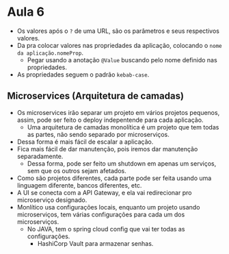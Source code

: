 # Aula 6

* Os valores após o `?` de uma URL, são os parâmetros e seus respectivos valores.
* Da pra colocar valores nas propriedades da aplicação, colocando o `nome da aplicação.nomeProp`.
  * Pegar usando a anotação `@Value` buscando pelo nome definido nas propriedades.  
* As propriedades seguem o padrão `kebab-case`.

## Microservices (Arquitetura de camadas)
* Os microservices irão separar um projeto em vários projetos pequenos, assim, pode ser feito o deploy indepentende para cada aplicação.
  * Uma arquitetura de camadas monolítica é um projeto que tem todas as partes, não sendo separado por microserviços.
* Dessa forma é mais fácil de escalar a aplicação.
* Fica mais fácil de dar manutenção, pois iremos dar manutenção separadamente.
  * Dessa forma, pode ser feito um shutdown em apenas um serviços, sem que os outros sejam afetados.
* Como são projetos diferentes, cada parte pode ser feita usando uma linguagem diferente, bancos diferentes, etc.
* A UI se conecta com a API Gateway, e ela vai redirecionar pro microserviço designado.
* Monlítico usa configurações locais, enquanto um projeto usando microserviços, tem várias configurações para cada um dos microserviços.
  * No JAVA, tem o spring cloud config que vai ter todas as configurações.
    * HashiCorp Vault para armazenar senhas.